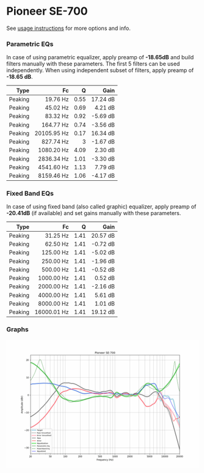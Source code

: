 # Pioneer SE-700
See [usage instructions](https://github.com/jaakkopasanen/AutoEq#usage) for more options and info.

### Parametric EQs
In case of using parametric equalizer, apply preamp of **-18.65dB** and build filters manually
with these parameters. The first 5 filters can be used independently.
When using independent subset of filters, apply preamp of **-18.65 dB**.

| Type    | Fc          |    Q | Gain     |
|--------:|------------:|-----:|---------:|
| Peaking | 19.76 Hz    | 0.55 | 17.24 dB |
| Peaking | 45.02 Hz    | 0.69 | 4.21 dB  |
| Peaking | 83.32 Hz    | 0.92 | -5.69 dB |
| Peaking | 164.77 Hz   | 0.74 | -3.56 dB |
| Peaking | 20105.95 Hz | 0.17 | 16.34 dB |
| Peaking | 827.74 Hz   | 3    | -1.67 dB |
| Peaking | 1080.20 Hz  | 4.09 | 2.30 dB  |
| Peaking | 2836.34 Hz  | 1.01 | -3.30 dB |
| Peaking | 4541.60 Hz  | 1.13 | 7.79 dB  |
| Peaking | 8159.46 Hz  | 1.06 | -4.17 dB |

### Fixed Band EQs
In case of using fixed band (also called graphic) equalizer, apply preamp of **-20.41dB**
(if available) and set gains manually with these parameters.

| Type    | Fc          |    Q | Gain     |
|--------:|------------:|-----:|---------:|
| Peaking | 31.25 Hz    | 1.41 | 20.57 dB |
| Peaking | 62.50 Hz    | 1.41 | -0.72 dB |
| Peaking | 125.00 Hz   | 1.41 | -5.02 dB |
| Peaking | 250.00 Hz   | 1.41 | -1.96 dB |
| Peaking | 500.00 Hz   | 1.41 | -0.52 dB |
| Peaking | 1000.00 Hz  | 1.41 | 0.52 dB  |
| Peaking | 2000.00 Hz  | 1.41 | -2.16 dB |
| Peaking | 4000.00 Hz  | 1.41 | 5.61 dB  |
| Peaking | 8000.00 Hz  | 1.41 | 1.01 dB  |
| Peaking | 16000.01 Hz | 1.41 | 19.12 dB |

### Graphs
![](./Pioneer%20SE-700.png)